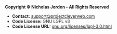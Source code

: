 **Copyright &copy; Nicholas Jordon - All Rights Reserved**

* **Contact:** support@projectcleverweb.com
* **Code License:** GNU LGPL v3  
* **Code License URL:** [gnu.org/licenses/lgpl-3.0.html](http://www.gnu.org/licenses/lgpl-3.0.html)  